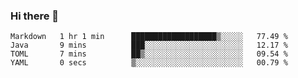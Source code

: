 ### Hi there 👋

<!--
**urzz/urzz** is a ✨ _special_ ✨ repository because its `README.md` (this file) appears on your GitHub profile.

Here are some ideas to get you started:

- 🔭 I’m currently working on ...
- 🌱 I’m currently learning ...
- 👯 I’m looking to collaborate on ...
- 🤔 I’m looking for help with ...
- 💬 Ask me about ...
- 📫 How to reach me: ...
- 😄 Pronouns: ...
- ⚡ Fun fact: ...
-->

<!--START_SECTION:waka-->

```text
Markdown   1 hr 1 min      ███████████████████▒░░░░░   77.49 %
Java       9 mins          ███░░░░░░░░░░░░░░░░░░░░░░   12.17 %
TOML       7 mins          ██▒░░░░░░░░░░░░░░░░░░░░░░   09.54 %
YAML       0 secs          ▒░░░░░░░░░░░░░░░░░░░░░░░░   00.79 %
```

<!--END_SECTION:waka-->
